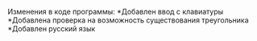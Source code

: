 Изменения в коде программы:
*Добавлен ввод с клавиатуры
*Добавлена проверка на возможность существования треугольника
*Добавлен русский язык
